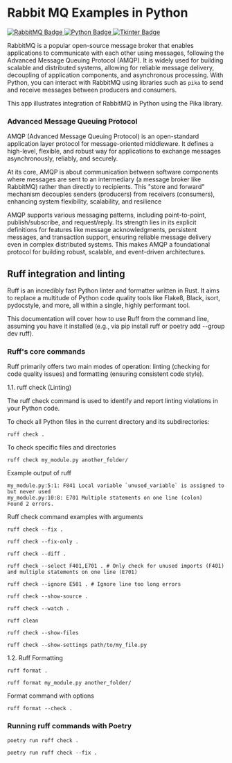 # Rabbit MQ Examples in Python

<p align="left">
    <a href="https://www.rabbitmq.com/">
        <img src="https://img.shields.io/badge/RabbitMQ-FF6600?logo=rabbitmq&logoColor=white&style=flat" alt="RabbitMQ Badge"/>
    </a>
    <a href="https://www.python.org/">
        <img src="https://img.shields.io/badge/Python-3776AB?logo=python&logoColor=white&style=flat" alt="Python Badge"/>
    </a>
    <a href="https://wiki.python.org/moin/TkInter">
        <img src="https://img.shields.io/badge/Tkinter-FFB000?logo=python&logoColor=white&style=flat" alt="Tkinter Badge"/>
    </a>
</p>

RabbitMQ is a popular open-source message broker that enables applications to communicate with each other using messages, following the Advanced Message Queuing Protocol (AMQP). It is widely used for building scalable and distributed systems, allowing for reliable message delivery, decoupling of application components, and asynchronous processing. With Python, you can interact with RabbitMQ using libraries such as `pika` to send and receive messages between producers and consumers.

This app illustrates integration of RabbitMQ in Python using the Pika library. 

### Advanced Message Queuing Protocol

AMQP (Advanced Message Queuing Protocol) is an open-standard application layer protocol for message-oriented middleware. It defines a high-level, flexible, and robust way for applications to exchange messages asynchronously, reliably, and securely.

At its core, AMQP is about communication between software components where messages are sent to an intermediary (a message broker like RabbitMQ) rather than directly to recipients. This "store and forward" mechanism decouples senders (producers) from receivers (consumers), enhancing system flexibility, scalability, and resilience

AMQP supports various messaging patterns, including point-to-point, publish/subscribe, and request/reply. Its strength lies in its explicit definitions for features like message acknowledgments, persistent messages, and transaction support, ensuring reliable message delivery even in complex distributed systems. This makes AMQP a foundational protocol for building robust, scalable, and event-driven architectures.

## Ruff integration and linting

Ruff is an incredibly fast Python linter and formatter written in Rust. It aims to replace a multitude of Python code quality tools like Flake8, Black, isort, pydocstyle, and more, all within a single, highly performant tool.

This documentation will cover how to use Ruff from the command line, assuming you have it installed (e.g., via pip install ruff or poetry add --group dev ruff).

### Ruff's core commands 

Ruff primarily offers two main modes of operation: linting (checking for code quality issues) and formatting (ensuring consistent code style).

1.1. ruff check (Linting)

The ruff check command is used to identify and report linting violations in your Python code.

To check all Python files in the current directory and its subdirectories:

```
ruff check .
```

To check specific files and directories

```
ruff check my_module.py another_folder/
```

Example output of ruff 

```
my_module.py:5:1: F841 Local variable `unused_variable` is assigned to but never used
my_module.py:10:8: E701 Multiple statements on one line (colon)
Found 2 errors.
```

Ruff check command examples with arguments

```
ruff check --fix .

ruff check --fix-only .

ruff check --diff .

ruff check --select F401,E701 . # Only check for unused imports (F401) and multiple statements on one line (E701)

ruff check --ignore E501 . # Ignore line too long errors

ruff check --show-source .

ruff check --watch .

ruff clean

ruff check --show-files

ruff check --show-settings path/to/my_file.py
```

1.2. Ruff Formatting

```
ruff format .

ruff format my_module.py another_folder/

```

Format command with options

```
ruff format --check .
```

### Running ruff commands with Poetry 

```
poetry run ruff check .

poetry run ruff check --fix .
```
